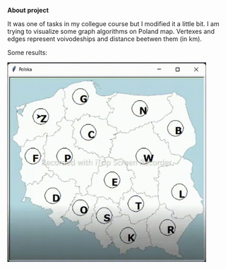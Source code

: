 
**About project**

It was one of tasks in my collegue course but I modified it a little bit.
I am trying to visualize some graph algorithms on Poland map.
Vertexes and edges represent voivodeships and distance beetwen them (in km).

Some results:

<img src="images/result_polska.gif" width="450">
